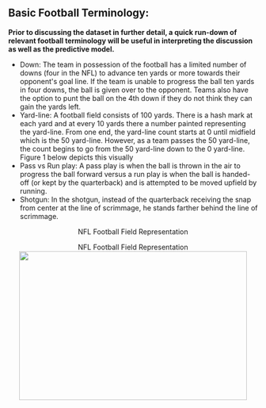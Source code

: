 ## Basic Football Terminology:

__Prior to discussing the dataset in further detail, a quick run-down of relevant football terminology will be useful in interpreting the discussion as well as the predictive model.__
* Down: The team in possession of the football has a limited number of downs (four in the NFL) to advance ten yards or more towards their opponent's goal line. If the team is unable to progress the ball ten yards in four downs, the ball is given over to the opponent. Teams also have the option to punt the ball on the 4th down if they do not think they can gain the yards left.
* Yard-line: A football field consists of 100 yards. There is a hash mark at each yard and at every 10 yards there a number painted representing the yard-line. From one end, the yard-line count starts at 0 until midfield which is the 50 yard-line. However, as a team passes the 50 yard-line, the count begins to go from the 50 yard-line down to the 0 yard-line. Figure 1 below depicts this visually
* Pass vs Run play:  A pass play is when the ball is thrown in the air to progress the ball forward versus a run play is when the ball is handed-off (or kept by the quarterback) and is attempted to be moved upfield by running.
* Shotgun: In the shotgun, instead of the quarterback receiving the snap from center at the line of scrimmage, he stands farther behind the line of scrimmage.
 
<p align="center">
   NFL Football Field Representation
 </p>
 
<p align="center">
   NFL Football Field Representation
  <img width="460" height="300" src="https://upload.wikimedia.org/wikipedia/commons/thumb/c/c5/AmFBfield.svg/400px-AmFBfield.svg.png">
</p>
